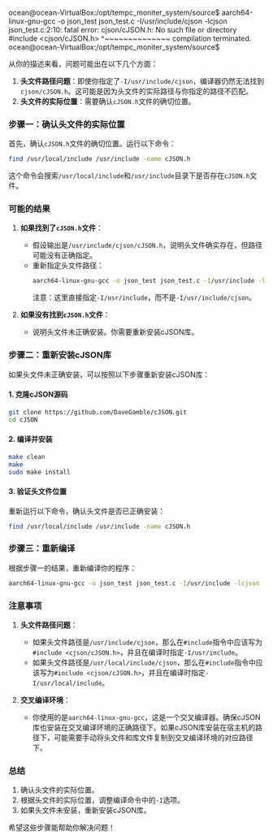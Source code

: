 

ocean@ocean-VirtualBox:/opt/tempc_moniter_system/source$ aarch64-linux-gnu-gcc -o json_test json_test.c -I/usr/include/cjson -lcjson json_test.c:2:10: fatal error: cjson/cJSON.h: No such file or directory #include <cjson/cJSON.h> ^~~~~~~~~~~~~~~ compilation terminated. ocean@ocean-VirtualBox:/opt/tempc_moniter_system/source$

从你的描述来看，问题可能出在以下几个方面：

1. **头文件路径问题**：即使你指定了`-I/usr/include/cjson`，编译器仍然无法找到`cjson/cJSON.h`。这可能是因为头文件的实际路径与你指定的路径不匹配。
2. **头文件的实际位置**：需要确认`cJSON.h`文件的确切位置。

### 步骤一：确认头文件的实际位置
首先，确认`cJSON.h`文件的确切位置。运行以下命令：
```bash
find /usr/local/include /usr/include -name cJSON.h
```
这个命令会搜索`/usr/local/include`和`/usr/include`目录下是否存在`cJSON.h`文件。

### 可能的结果
1. **如果找到了`cJSON.h`文件**：
   - 假设输出是`/usr/include/cjson/cJSON.h`，说明头文件确实存在，但路径可能没有正确指定。
   - 重新指定头文件路径：
     ```bash
     aarch64-linux-gnu-gcc -o json_test json_test.c -I/usr/include -lcjson
     ```
     注意：这里直接指定`-I/usr/include`，而不是`-I/usr/include/cjson`。

2. **如果没有找到`cJSON.h`文件**：
   - 说明头文件未正确安装。你需要重新安装cJSON库。

### 步骤二：重新安装cJSON库
如果头文件未正确安装，可以按照以下步骤重新安装cJSON库：

#### 1. 克隆cJSON源码
```bash
git clone https://github.com/DaveGamble/cJSON.git
cd cJSON
```

#### 2. 编译并安装
```bash
make clean
make
sudo make install
```

#### 3. 验证头文件位置
重新运行以下命令，确认头文件是否已正确安装：
```bash
find /usr/local/include /usr/include -name cJSON.h
```

### 步骤三：重新编译
根据步骤一的结果，重新编译你的程序：
```bash
aarch64-linux-gnu-gcc -o json_test json_test.c -I/usr/include -lcjson
```

### 注意事项
1. **头文件路径问题**：
   - 如果头文件路径是`/usr/include/cjson`，那么在`#include`指令中应该写为`#include <cjson/cJSON.h>`，并且在编译时指定`-I/usr/include`。
   - 如果头文件路径是`/usr/local/include/cjson`，那么在`#include`指令中应该写为`#include <cjson/cJSON.h>`，并且在编译时指定`-I/usr/local/include`。

2. **交叉编译环境**：
   - 你使用的是`aarch64-linux-gnu-gcc`，这是一个交叉编译器。确保cJSON库也安装在交叉编译环境的正确路径下。如果cJSON库安装在宿主机的路径下，可能需要手动将头文件和库文件复制到交叉编译环境的对应路径下。

### 总结
1. 确认头文件的实际位置。
2. 根据头文件的实际位置，调整编译命令中的`-I`选项。
3. 如果头文件未安装，重新安装cJSON库。

希望这些步骤能帮助你解决问题！